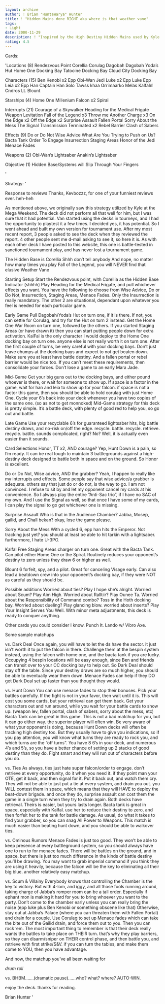```yaml
---
layout: archive
author: ! Brian "HuntaWarya" Hunter
title: ! "Hidden Mains done RIGHT aka where is that weather vane"
tags:
- Light
date: 2000-11-29
description: ! "Inspired by the High Destiny Hidden Mains used by Kyle Craft in Arizona.  Modified to be Hunter-Style mains."
rating: 4.5
---
```

Cards: 

'Locations (8)
Rendezvous Point
Corellia
Corulag
Dagobah
Dagobah Yoda’s Hut
Home One Docking Bay
Tatooine Docking Bay
Cloud City Docking Bay


Characters (15)
Ben Kenobi x2
Epp Obi-Wan
Jedi Luke x2
Epp Luke
Epp Leia x2
Epp Han
Captain Han Solo
Tawss khaa
Orrimaarko
Melas
Kalfalnl Cndros
Lt. Blount

Starships  (4)
Home One
Millenium Falcon x2
Spiral

Interrupts  (21)
Courage of a Skywalker
Heading for the Medical Frigate
Weapon Levitation
Fall of the Legend x3
Throw me Another Charge x3
On the Edge x2
Off the Edge x2
Surprise Assault
Fallen Portal
Sorry About the Mess
The Signal
Transmission Terminated x2
Rebel Barrier
Clash of Sabers

Effects  (9)
Do or Do Not
Wise Advice
What Are You Trying to Push on Us?
Bacta Tank
Order To Engage
Insurrection
Staging Areas
Honor of the Jedi
Menace Fades


Weapons  (2)
Obi-Wan’s Lightsaber
Anakin’s Lightsaber

Objective  (1)
Hidden Base/Systems will Slip Through Your Fingers


'

Strategy: '

Response to reviews  Thanks, Kevbozzz, for one of your funniest reviews ever.  heh-heh

As mentioned above, we originally saw this strategy utilized by Kyle at the Mega Weekend.  The deck did not perform all that well for him, but I was sure that it had potential.  Van started using the decks in tourneys, and I had the opportunity to playtest it a few times.  I decided yes, it has potential.  So I went ahead and built my own version for tournament use.  After my most recent report, 3 people asked to see the deck when they reviewed the report.  4 other people sent me d-mail asking to see it, so here it is.  As with each other deck I have posted to this website, this one is battle-tested in sanctioned tournament play, and has never lost a tournament game.

The Hidden Base is Corellia  Shhh  don’t tell anybody	And nope, no matter how many times you play Fall of the Legend, you will NEVER find that elusive Weather Vane

Starting Setup  Start the Rendezvous point, with Corellia as the Hidden Base Indicator (shhhh)  Play Heading for the Medical Frigate, and pull whichever effects you want.  You have the following to choose from  Wise Advice, Do or Do Not, Insurrection, Staging Areas, Menace Fades.  Only the Insurrection is really mandatory.	The other 2 are situational, dependant upon whatever you feel is needed for each particular game.

Early Game  Pull Dagobah/Yoda’s Hut on turn one, if it is there.  If not, you can settle for Corulag, and try for the Hut on turn 2 instead.  Get the Home One War Room on turn one, followed by the others.  If you started Staging Areas (or have drawn it) then you can start putting people down for extra activation.  KalFal is the only character I would deploy to the Home One docking bay on turn one.  anyone else is not really worth it on turn one.  After the first couple of turns, be very careful with your docking bays.  Don’t just leave chumps at the docking bays and expect to not get beaten down.  Make sure you at least have battle destiny.  And a fallen portal or rebel barrier would be nice too.	If you can’t meet these requirements, then consolidate your forces.  Don’t lose a game to an early Mara Jade.

Mid-Game  Get your big guns out to the docking bays, and either pound whoever is there, or wait for someone to show up.  If space is a factor in the game, wait for han and leia to show up for your falcon.  if space is not a factor this game, then you should be able to hold corulag with just Home One.	Cycle your 6’s back into your deck whenever you have two copies of the same one.	(so as not to get monnoked)  Mid-Game strategy for this deck is pretty simple.	It’s a battle deck, with plenty of good red to help you, so go out and battle.

Late Game  Use your recyclable 6’s for guaranteed lightsaber hits, big battle destiny draws, and no-risk on/off the edge.  recycle.  battle.  recycle.  retrieve.  recycle.  battle.  sounds complicated, right?  No?  Well, it is actually even easier than it sounds.

Card Selections
Honor, TT x2, AND courage?  Yep, Hunt Down is a pain, so I’m ready.  It can be real tough to maintain 3 battlegrounds against a high-destiny deck designed to battle both in space and on the ground.  So Honor is excellent.

Do or Do Not, Wise advice, AND the grabber?  Yeah, I happen to really like my interrupts and effects.	Some people say that wise advice/a grabber is adequate.  others say that just do or do not, is the way to go.  I am not convinced.  I refuse to sit by and let my opponent cancel my cards at his convenience.	So I always play the entire ”Anti-Sac trio”, if I have no SAC of my own.  And I use the Signal as well, so that once I have some of my cards, I can play the signal to go get whichever one is missing.

Surprise Assault  Who is that in the Audience Chamber?  Jabba, Mosep, gailid, and Chall bekan?  okay, lose the game please.

Sorry About the Mess  With a cycled 6, epp han hits the Emperor.  Not tracking just yet?  you should at least be able to hit tarkin with a lightsaber.  furthermore, I hate U-3PO.

Kalfal  Free Staging Areas charger on turn one.  Great with the Bacta Tank.  Can pilot either Home One or the Spiral.	Routinely reduces your opponent’s destiny to zero unless they draw 6 or higher as well.

Blount  6 forfeit, spy, and a pilot.  Great for canceling Visage early.  Can also lead a beatdown crew into your opponent’s docking bay, if they were NOT as careful as they should be.

Possible additions  Worried about ties?  Play I hope she’s alright.  Worried about Scum?  Play Aim High.  Worried about Ralltiir?  Play Ounee Ta.  Worried about the Responsibility of Command combo?  Toss in the Hoth docking bay.  Worried about dueling?  Play glancing blow.  worried about inserts?  Play Your Insight Serves You Well.  With minor meta adjustments, this deck is ready to conquer anything.

Other cards you could consider  I know.  Punch It.  Lando w/ Vibro Axe.

Some sample matchups

vs. Dark Deal	Once again, you will have to let the ds have the sector.  it just isn’t worth it to put the falcon in there.  Challenge them at the bespin system instead, using the falcon with home one, and the bacta tank if you are lucky.  Occupying 4 bespin locations will be easy enough, since Ben and friends can transit over to your CC docking bay to help out.  So Dark Deal should stay off the table.  Since your destiny draws are so much higher, you should be able to eventually wear them down.  Menace Fades can help if they DO get Dark Deal set up faster than you thought they would.

vs. Hunt Down	You can use menace fades to stop their bonuses.  Pick your battles carefully.  If the fight is not in your favor, then wait until it is.  This will cost you some cards, but your retrieval can get them back.	Get your characters out and run around, while you wait for your battle cards to show up.  (weapon lev, fallen portal, clash of sabers, sorry about the mess, etc)  Bacta Tank can be great in this game.  This is not a bad matchup for you, but it can go either way.	the superior player will often win.  Be very aware of what your opponent is doing, because Hunt Down decks will often be tracking high destiny too.  But they usually have to give you indications, so if you pay attention, you will know what turns they are ready to rock you, and which turns are the ”off turns”.  You have 8 6’s in your deck, and numerous 4’s and 5’s, so you have a better chance of setting up 2 stacks of good destiny than they do.  Fight smart and they will run out of characters before you do.

vs. Ties  As always, ties just hate super falcon/order to engage.  don’t retrieve at every opportunity, do it when you need it.	if they point man your OTE, get it back, and then signal for it.  Put it back out, and watch them cry.	They will not be able to just put a tie at every system, and drain you out.  you WILL contest them in space, which means that they will HAVE to deploy the beat-down brigade.  and once they do, surprise assault can cost them the game in a single turn when they try to drain again.  Both decks have retrieval.  Theirs is easier, but yours lasts longer.	Bacta tank is great in space, especially with Kalfal.  use her to reduce their destiny to zero, and then forfeit her to the tank for battle damage.  As usual, do what it takes to find your grabber, so you can snag All Power to Weapons.  This match is much easier than beating hunt down, and you should be able to walkover ties.

vs. Ominous Rumors  Menace Fades is just too good.  They won’t be able to keep presence at every battleground system, so you should always have one to run to for menace fades.	There will be battles on the ground, and in space, but there is just too much difference in the kinds of battle destiny you’ll be drawing.  You may want to grab imperial command if you think they are using it heavily, because the falcon will be the key to eliminating all their big blue.  another relatively easy matchup.

vs. Scum & Villainy  Everybody knows that controlling the Chamber is the key to victory.  But with 4-lom, and iggy, and all those fools running around, taking charge of Jabba’s romper room can be a tall order.   Especially if ephant mon is making it hard for you to bring whoever you want to the party.  Don’t come to the chamber early unless you can really bring the noise (epp luke plus Ben Kenobi or something obscene like that)  Otherwise, stay out at Jabba’s Palace (where you can threaten them with Fallen Portal) and drain for a couple.  Use Corulag to set up Menace fades which can take the bite out of the Gailid drain, and force them out to you.  Then you can rock ’em.  The most important thing to remember is that their deck really wants the battles to take place on THEIR turn.  that’s why they play barriers, so they can disarm/sniper on THEIR control phase, and then battle you, and retrieve with first strike/S&V.  if you can turn the tables, and make them come to YOU, then you have advantage.

And now, the matchup you’ve all been waiting for

*drum roll*

vs. BHBM.......(dramatic pause)......who?  what?  where?  AUTO-WIN.


enjoy the deck.  thanks for reading.

Brian Hunter
'